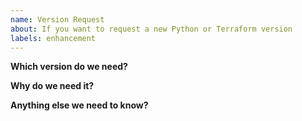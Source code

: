 ```yaml
---
name: Version Request
about: If you want to request a new Python or Terraform version
labels: enhancement
---
```


**Which version do we need?**

**Why do we need it?**

**Anything else we need to know?**
